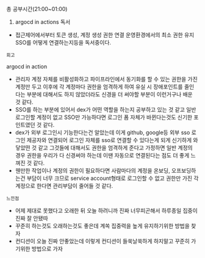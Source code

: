 총 공부시간(21:00~01:00)

1. argocd in actions 독서
- 접근제어에서부터 토큰 생성, 계정 생성 권한 연결 운영환경에서의 최소 권한 유지 SSO를 어떻게 연결하는지등을 독서중이다.

`회고`

argocd in action

- 관리자 계정 자체를 비활성화하고 파이프라인에서 동기화를 할 수 있는 권한을 가진 계정만 두고 이후에 각 계정마다 권한을 엄격하게 하여 유실 시 장애포인트를 줄인다는 부분에 대해서도 하지 않았더라도 신경을 더 써야할 부분이 이런거구나 배운 것 같다.
- SSO를 하는 부분에 있어서 dex가 어떤 역할을 하는지 공부하고 있는 것 같고 일반 로그인할 계정이 없고 SSO만 가능하다면 로그인 폼 자체가 바뀐다는것도 신기한 포인트였던 것 같다.
- dex가 외부 로그인시 기능한다는건 알았는데 이게 github, google등 외부 sso 로그인 제공자와 연결되어 로그인 자체를 sso로 연결할 수 있다는게 되게 신기하게 와닿았떤 것 같고 그것들에 대해서도 권한을 엄격하게 준다고 가정하면 일반 계정의 경우 권한을 우리가 다 신경써야 하는데 이땐 자동으로 연결된다는 점도 더 좋게 느껴진 것 같다.
- 웬만한 작업이나 계정의 권한이 필요하다면 사람마다의 계정을 온보딩, 오프보딩하는건 부담이 너무 크므로 service account형태로 로그인할 수 없고 권한만 가진 각 계정으로 한다면 관리부담이 줄어들 것 같다.

`느낀점`

- 어제 제대로 못했다고 오래한 뒤 오늘 하려니까 진짜 너무피곤해서 하루종일 집중이 진짜 잘 안됐따
- 꾸준히 하는것도 오래하는것도 좋은데 계쏙 집중력을 높게 유지하기위한 방법을 찾자
- 컨디션이 오늘 진짜 안좋았는데 이렇게 컨디션이 들쑥날쑥하게 하지말고 꾸준히 가기위한 방법으로 가자
